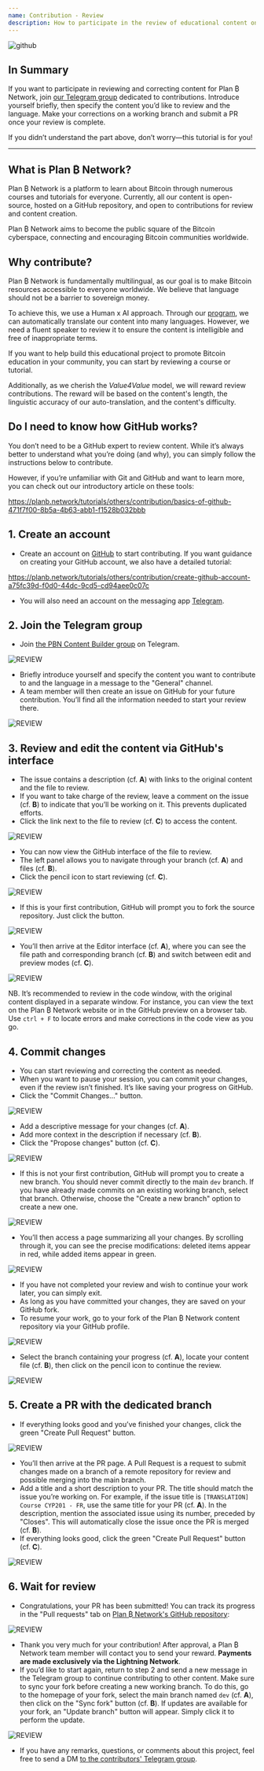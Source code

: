 ```yaml
---
name: Contribution - Review
description: How to participate in the review of educational content on Plan ₿ Network?
---
```

![github](assets/cover.webp)

## In Summary

If you want to participate in reviewing and correcting content for Plan ₿ Network, join [our Telegram group](https://t.me/PlanBNetwork_ContentBuilder) dedicated to contributions. Introduce yourself briefly, then specify the content you’d like to review and the language. Make your corrections on a working branch and submit a PR once your review is complete.

If you didn’t understand the part above, don’t worry—this tutorial is for you!

---

## What is Plan ₿ Network?

Plan ₿ Network is a platform to learn about Bitcoin through numerous courses and tutorials for everyone. Currently, all our content is open-source, hosted on a GitHub repository, and open to contributions for review and content creation.

Plan ₿ Network aims to become the public square of the Bitcoin cyberspace, connecting and encouraging Bitcoin communities worldwide.

## Why contribute?

Plan ₿ Network is fundamentally multilingual, as our goal is to make Bitcoin resources accessible to everyone worldwide. We believe that language should not be a barrier to sovereign money.

To achieve this, we use a Human x AI approach. Through our [program](https://github.com/Asi0Flammeus/LLM-Translator), we can automatically translate our content into many languages. However, we need a fluent speaker to review it to ensure the content is intelligible and free of inappropriate terms.

If you want to help build this educational project to promote Bitcoin education in your community, you can start by reviewing a course or tutorial.

Additionally, as we cherish the *Value4Value* model, we will reward review contributions. The reward will be based on the content's length, the linguistic accuracy of our auto-translation, and the content's difficulty.

## Do I need to know how GitHub works?

You don’t need to be a GitHub expert to review content. While it’s always better to understand what you’re doing (and why), you can simply follow the instructions below to contribute.

However, if you’re unfamiliar with Git and GitHub and want to learn more, you can check out our introductory article on these tools:

https://planb.network/tutorials/others/contribution/basics-of-github-471f7f00-8b5a-4b63-abb1-f1528b032bbb

## 1. Create an account

- Create an account on [GitHub](https://github.com/) to start contributing. If you want guidance on creating your GitHub account, we also have a detailed tutorial:

https://planb.network/tutorials/others/contribution/create-github-account-a75fc39d-f0d0-44dc-9cd5-cd94aee0c07c

- You will also need an account on the messaging app [Telegram](https://telegram.org/).

## 2. Join the Telegram group

- Join [the PBN Content Builder group](https://t.me/PlanBNetwork_ContentBuilder) on Telegram.

![REVIEW](assets/fr/01.webp)

- Briefly introduce yourself and specify the content you want to contribute to and the language in a message to the "General" channel.  
- A team member will then create an issue on GitHub for your future contribution. You’ll find all the information needed to start your review there.

![REVIEW](assets/fr/02.webp)

## 3. Review and edit the content via GitHub's interface

- The issue contains a description (cf. **A**) with links to the original content and the file to review.  
- If you want to take charge of the review, leave a comment on the issue (cf. **B**) to indicate that you’ll be working on it. This prevents duplicated efforts.  
- Click the link next to the file to review (cf. **C**) to access the content.

![REVIEW](assets/fr/03.webp)

* You can now view the GitHub interface of the file to review.
* The left panel allows you to navigate through your branch (cf. **A**) and files (cf. **B**).
* Click the pencil icon to start reviewing (cf. **C**).

![REVIEW](assets/fr/04.webp)

* If this is your first contribution, GitHub will prompt you to fork the source repository. Just click the button.

![REVIEW](assets/fr/05.webp)

* You’ll then arrive at the Editor interface (cf. **A**), where you can see the file path and corresponding branch (cf. **B**) and switch between edit and preview modes (cf. **C**).

![REVIEW](assets/fr/06.webp)

NB. It’s recommended to review in the code window, with the original content displayed in a separate window. For instance, you can view the text on the Plan ₿ Network website or in the GitHub preview on a browser tab. Use `ctrl + F` to locate errors and make corrections in the code view as you go.

## 4. Commit changes

- You can start reviewing and correcting the content as needed.
- When you want to pause your session, you can commit your changes, even if the review isn’t finished. It’s like saving your progress on GitHub.
- Click the "Commit Changes..." button.

![REVIEW](assets/fr/07.webp)

- Add a descriptive message for your changes (cf. **A**).
- Add more context in the description if necessary (cf. **B**).
- Click the "Propose changes" button (cf. **C**).

![REVIEW](assets/fr/08.webp)

- If this is not your first contribution, GitHub will prompt you to create a new branch. You should never commit directly to the main `dev` branch. If you have already made commits on an existing working branch, select that branch. Otherwise, choose the "Create a new branch" option to create a new one.

![REVIEW](assets/fr/13.webp)

- You’ll then access a page summarizing all your changes. By scrolling through it, you can see the precise modifications: deleted items appear in red, while added items appear in green.

![REVIEW](assets/fr/09.webp)

- If you have not completed your review and wish to continue your work later, you can simply exit.
- As long as you have committed your changes, they are saved on your GitHub fork.
- To resume your work, go to your fork of the Plan ₿ Network content repository via your GitHub profile.

![REVIEW](assets/fr/14.webp)

- Select the branch containing your progress (cf. **A**), locate your content file (cf. **B**), then click on the pencil icon to continue the review.

![REVIEW](assets/fr/15.webp)


## 5. Create a PR with the dedicated branch

- If everything looks good and you’ve finished your changes, click the green "Create Pull Request" button.

![REVIEW](assets/fr/10.webp)

- You’ll then arrive at the PR page. A Pull Request is a request to submit changes made on a branch of a remote repository for review and possible merging into the main branch.
- Add a title and a short description to your PR. The title should match the issue you’re working on. For example, if the issue title is `[TRANSLATION] Course CYP201 - FR`, use the same title for your PR (cf. **A**). In the description, mention the associated issue using its number, preceded by "Closes". This will automatically close the issue once the PR is merged (cf. **B**).  
- If everything looks good, click the green "Create Pull Request" button (cf. **C**).

![REVIEW](assets/fr/11.webp)

## 6. Wait for review

- Congratulations, your PR has been submitted! You can track its progress in the "Pull requests" tab on [Plan ₿ Network's GitHub repository](https://github.com/PlanB-Network/bitcoin-educational-content/pulls):

![REVIEW](assets/fr/12.webp)

- Thank you very much for your contribution! After approval, a Plan ₿ Network team member will contact you to send your reward. **Payments are made exclusively via the Lightning Network**.
- If you’d like to start again, return to step 2 and send a new message in the Telegram group to continue contributing to other content. Make sure to sync your fork before creating a new working branch. To do this, go to the homepage of your fork, select the main branch named `dev` (cf. **A**), then click on the "Sync fork" button (cf. **B**). If updates are available for your fork, an "Update branch" button will appear. Simply click it to perform the update.

![REVIEW](assets/fr/16.webp)

- If you have any remarks, questions, or comments about this project, feel free to send a DM [to the contributors' Telegram group](https://t.me/PlanBNetwork_ContentBuilder).
